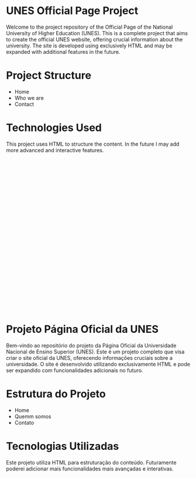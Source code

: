 # UNES Official Page Project

Welcome to the project repository of the Official Page of the National University of Higher Education (UNES). This is a complete project that aims to create the official UNES website, offering crucial information about the university. The site is developed using exclusively HTML and may be expanded with additional features in the future.

# Project Structure

* Home
* Who we are
* Contact

# Technologies Used
This project uses HTML to structure the content. In the future I may add more advanced and interactive features.
<br>
<br>
<br>
<br>
<br>
<br>
<br>
<br>
<br>
<br>
<br>
<br>
<br>
<br>
<br>
<br>
<br>
<br>
<br>
<br>
<br>
<br>
<br>
<br>
<br>
<br>
# Projeto Página Oficial da UNES

Bem-vindo ao repositório do projeto da Página Oficial da Universidade Nacional de Ensino Superior (UNES). Este é um projeto completo que visa criar o site oficial da UNES, oferecendo informações cruciais sobre a universidade. O site é desenvolvido utilizando exclusivamente HTML e pode ser expandido com funcionalidades adicionais no futuro.

# Estrutura do Projeto 

* Home 
* Quemm somos 
* Contato

# Tecnologias Utilizadas 
Este projeto utiliza HTML para estruturação do conteúdo. Futuramente poderei adicionar mais funcionalidades mais avançadas e interativas. 
